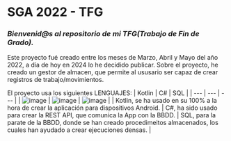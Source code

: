 # **SGA 2022 - TFG** 

### _Bienvenid@s al repositorio de mi TFG(Trabajo de Fin de Grado)._

Este proyecto fué creado entre los meses de Marzo, Abril y Mayo del año 2022, a día de hoy en 2024 lo he decidido publicar.
Sobre el proyecto, he creado un gestor de almacen, que permite al ususario ser capaz de crear registros de trabajo/movimientos.

El proyecto usa los siguientes LENGUAJES:
|  Kotlin  |  C#  |  SQL  |
|  ---  |  ---  |  ---  |
|  ![image](https://github.com/user-attachments/assets/2061dee1-bc8b-476c-b73b-31261add77ba)  |  ![image](https://github.com/user-attachments/assets/0c8be00f-d35d-4ce2-9b24-1b82465b508b)  |  ![image](https://github.com/user-attachments/assets/befdf7dd-adad-4d67-ad21-f97a1ea01f79)  |
|  Kotlin, se ha usado en su 100% a la hora de crear la aplicación para dispositivos Android.  |  C#, ha sido usado para crear la REST API, que comunica la App con la BBDD.  |  SQL, para la parate de la BBDD, donde se han creado procedimeitos almacenados, los cuales han ayudado a crear ejecuciones densas.  |

